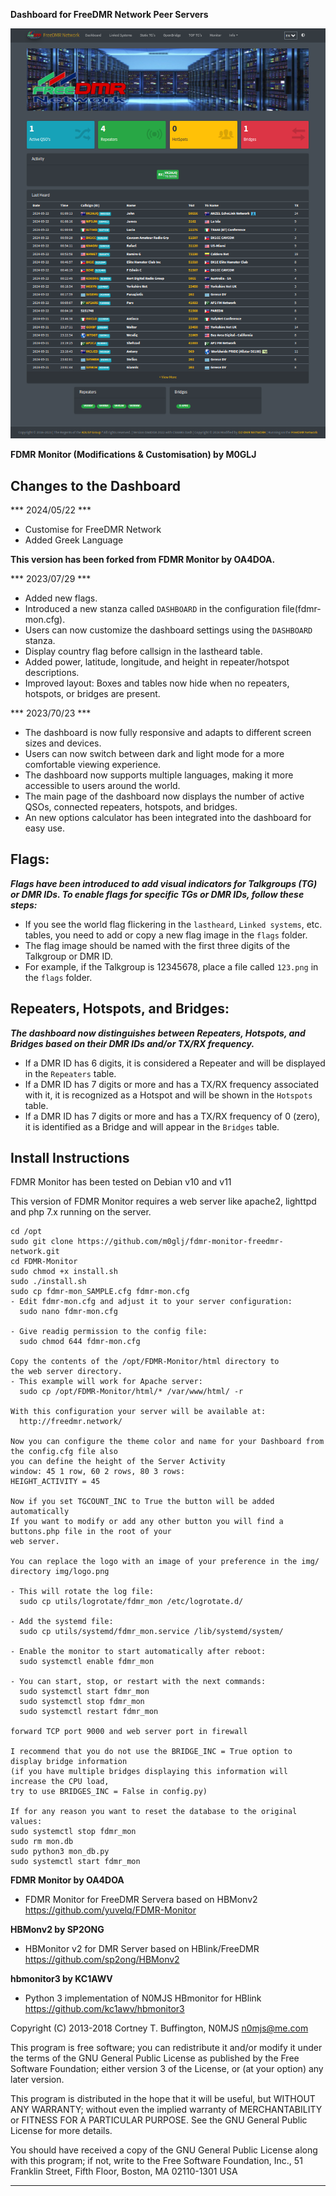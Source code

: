**Dashboard for FreeDMR Network Peer Servers**

![Dashboard](./screenshot.png)

**FDMR Monitor (Modifications & Customisation) by M0GLJ**

## Changes to the Dashboard

*** 2024/05/22 ***
- Customise for FreeDMR Network
- Added Greek Language
    
**This version has been forked from FDMR Monitor by OA4DOA.**

*** 2023/07/29 ***
- Added new flags.
- Introduced a new stanza called `DASHBOARD` in the configuration file(fdmr-mon.cfg).
- Users can now customize the dashboard settings using the `DASHBOARD` stanza.
- Display country flag before callsign in the lastheard table.
- Added power, latitude, longitude, and height in repeater/hotspot descriptions.
- Improved layout: Boxes and tables now hide when no repeaters, hotspots, or bridges are present.

*** 2023/70/23 ***
- The dashboard is now fully responsive and adapts to different screen sizes and devices.
- Users can now switch between dark and light mode for a more comfortable viewing experience.
- The dashboard now supports multiple languages, making it more accessible to users around the world.
- The main page of the dashboard now displays the number of active QSOs, connected repeaters, hotspots, and bridges.
- An new options calculator has been integrated into the dashboard for easy use.

## Flags:
***Flags have been introduced to add visual indicators for Talkgroups (TG) or DMR IDs. To enable flags for specific TGs or DMR IDs, follow these steps:***

- If you see the world flag flickering in the `lastheard`, `Linked systems`, etc. tables, you need to add or copy a new flag image in the `flags` folder.
- The flag image should be named with the first three digits of the Talkgroup or DMR ID.
- For example, if the Talkgroup is 12345678, place a file called `123.png` in the `flags` folder.

## Repeaters, Hotspots, and Bridges:
***The dashboard now distinguishes between Repeaters, Hotspots, and Bridges based on their DMR IDs and/or TX/RX frequency.***

- If a DMR ID has 6 digits, it is considered a Repeater and will be displayed in the `Repeaters` table.
- If a DMR ID has 7 digits or more and has a TX/RX frequency associated with it, it is recognized as a Hotspot and will be shown in the `Hotspots` table.
- If a DMR ID has 7 digits or more and has a TX/RX frequency of 0 (zero), it is identified as a Bridge and will appear in the `Bridges` table.


## Install Instructions

FDMR Monitor has been tested on Debian v10 and v11

This version of FDMR Monitor requires a web server like apache2, lighttpd and 
php 7.x running on the server.

    cd /opt
    sudo git clone https://github.com/m0glj/fdmr-monitor-freedmr-network.git
    cd FDMR-Monitor
    sudo chmod +x install.sh
    sudo ./install.sh
    sudo cp fdmr-mon_SAMPLE.cfg fdmr-mon.cfg
    - Edit fdmr-mon.cfg and adjust it to your server configuration:
      sudo nano fdmr-mon.cfg

    - Give readig permission to the config file:
      sudo chmod 644 fdmr-mon.cfg

    Copy the contents of the /opt/FDMR-Monitor/html directory to 
    the web server directory.
    - This example will work for Apache server:
      sudo cp /opt/FDMR-Monitor/html/* /var/www/html/ -r

    With this configuration your server will be available at:
      http://freedmr.network/

    Now you can configure the theme color and name for your Dashboard from the config.cfg file also
    you can define the height of the Server Activity 
    window: 45 1 row, 60 2 rows, 80 3 rows:
    HEIGHT_ACTIVITY = 45

    Now if you set TGCOUNT_INC to True the button will be added automatically
    If you want to modify or add any other button you will find a buttons.php file in the root of your
    web server.
    
    You can replace the logo with an image of your preference in the img/ directory img/logo.png
    
    - This will rotate the log file:
      sudo cp utils/logrotate/fdmr_mon /etc/logrotate.d/

    - Add the systemd file:
      sudo cp utils/systemd/fdmr_mon.service /lib/systemd/system/

    - Enable the monitor to start automatically after reboot:
      sudo systemctl enable fdmr_mon

    - You can start, stop, or restart with the next commands:
      sudo systemctl start fdmr_mon
      sudo systemctl stop fdmr_mon
      sudo systemctl restart fdmr_mon

    forward TCP port 9000 and web server port in firewall
        
    I recommend that you do not use the BRIDGE_INC = True option to display bridge information 
    (if you have multiple bridges displaying this information will increase the CPU load, 
    try to use BRIDGES_INC = False in config.py) 
    
    If for any reason you want to reset the database to the original values:
    sudo systemctl stop fdmr_mon
    sudo rm mon.db
    sudo python3 mon_db.py
    sudo systemctl start fdmr_mon

**FDMR Monitor by OA4DOA**

- FDMR Monitor for FreeDMR Servera based on HBMonv2 https://github.com/yuvelq/FDMR-Monitor 

**HBMonv2 by SP2ONG**

- HBMonitor v2 for DMR Server based on HBlink/FreeDMR https://github.com/sp2ong/HBMonv2 

**hbmonitor3 by KC1AWV**

- Python 3 implementation of N0MJS HBmonitor for HBlink https://github.com/kc1awv/hbmonitor3 

Copyright (C) 2013-2018  Cortney T. Buffington, N0MJS <n0mjs@me.com>

This program is free software; you can redistribute it and/or modify it under the terms of the GNU General Public License as published by the Free Software Foundation; either version 3 of 
the License, or (at your option) any later version.

This program is distributed in the hope that it will be useful, but WITHOUT ANY WARRANTY; without even the implied warranty of MERCHANTABILITY or FITNESS FOR A PARTICULAR PURPOSE. See the 
GNU General Public License for more details.

You should have received a copy of the GNU General Public License along with this program; if not, write to the Free Software Foundation, Inc., 51 Franklin Street, Fifth Floor, Boston, MA 
02110-1301  USA

---
